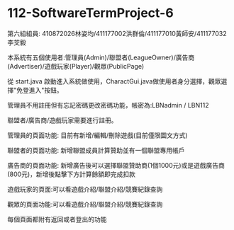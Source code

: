 # 112-SoftwareTermProject-6
第六組組員: 410872026林姿均/411177002洪群倫/411177010黃師安/411177032李芠毅

本系統有五個使用者:管理員(Admin)/聯盟者(LeagueOwner)/廣告商(Advertiser)/遊戲玩家(Player)/觀眾(PublicPage)

從 start.java 啟動進入系統做使用，CharactGui.java做使用者身分選擇，觀眾選擇"免登進入"按鈕。

管理員不用註冊但有忘記密碼更改密碼功能，帳密為:LBNadmin / LBN112

聯盟者/廣告商/遊戲玩家需要進行註冊。

管理員的頁面功能: 目前有新增/編輯/刪除遊戲(目前僅限圖文方式)

聯盟者的頁面功能: 新增聯盟成員計算贊助並有一個聯盟專用帳戶

廣告商的頁面功能: 新增廣告後可以選擇聯盟贊助商(1個1000元)或是遊戲廣告商(800元)，新增後點擊下方計算餘額即完成扣款

遊戲玩家的頁面:可以看遊戲介紹/聯盟介紹/競賽紀錄查詢

觀眾的頁面功能:可以看遊戲介紹/聯盟介紹/競賽紀錄查詢

每個頁面都附有返回或者登出的功能
